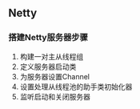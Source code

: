 ## Netty
### 搭建Netty服务器步骤
1. 构建一对主从线程组
2. 定义服务器启动类
3. 为服务器设置Channel
4. 设置处理从线程池的助手类初始化器
5. 监听启动和关闭服务器